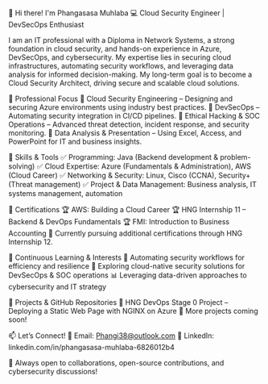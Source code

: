 👋 Hi there! I'm Phangasasa Muhlaba
💻 Cloud Security Engineer | DevSecOps Enthusiast

I am an IT professional with a Diploma in Network Systems, a strong foundation in cloud security, and hands-on experience in Azure, DevSecOps, and cybersecurity. My expertise lies in securing cloud infrastructures, automating security workflows, and leveraging data analysis for informed decision-making. My long-term goal is to become a Cloud Security Architect, driving secure and scalable cloud solutions.

💼 Professional Focus
🔹 Cloud Security Engineering – Designing and securing Azure environments using industry best practices.
🔹 DevSecOps – Automating security integration in CI/CD pipelines.
🔹 Ethical Hacking & SOC Operations – Advanced threat detection, incident response, and security monitoring.
🔹 Data Analysis & Presentation – Using Excel, Access, and PowerPoint for IT and business insights.

🔧 Skills & Tools
✅ Programming: Java (Backend development & problem-solving)
✅ Cloud Expertise: Azure (Fundamentals & Administration), AWS (Cloud Career)
✅ Networking & Security: Linux, Cisco (CCNA), Security+ (Threat management)
✅ Project & Data Management: Business analysis, IT systems management, automation

📜 Certifications
🏆 AWS: Building a Cloud Career
🏆 HNG Internship 11 – Backend & DevOps Fundamentals
🏆 FMI: Introduction to Business Accounting
📌 Currently pursuing additional certifications through HNG Internship 12.

🌱 Continuous Learning & Interests
🚀 Automating security workflows for efficiency and resilience
🔐 Exploring cloud-native security solutions for DevSecOps & SOC operations
📊 Leveraging data-driven approaches to cybersecurity and IT strategy

📂 Projects & GitHub Repositories
🔗 HNG DevOps Stage 0 Project – Deploying a Static Web Page with NGINX on Azure
🔗 More projects coming soon!

📫 Let’s Connect!
📧 Email: Phangi38@outlook.com
💼 LinkedIn: linkedin.com/in/phangasasa-muhlaba-6826012b4

🚀 Always open to collaborations, open-source contributions, and cybersecurity discussions!
